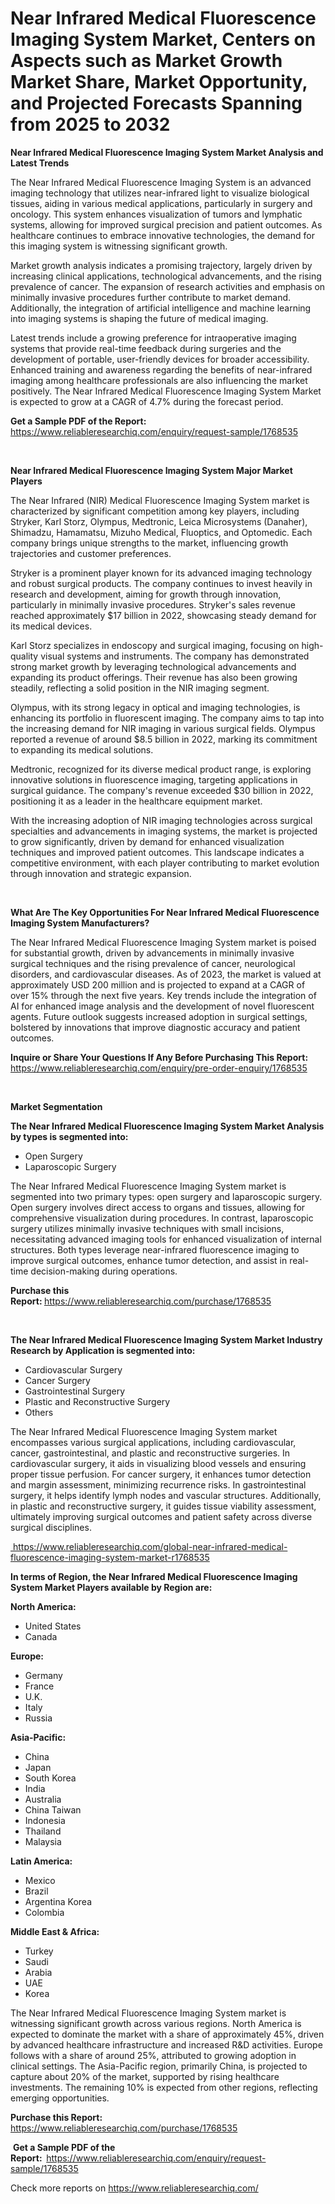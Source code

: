 <p><h1>Near Infrared Medical Fluorescence Imaging System Market, Centers on Aspects such as Market Growth Market Share, Market Opportunity, and Projected Forecasts Spanning from 2025 to 2032</h1></p><p><strong>Near Infrared Medical Fluorescence Imaging System Market Analysis and Latest Trends</strong></p>
<p><p>The Near Infrared Medical Fluorescence Imaging System is an advanced imaging technology that utilizes near-infrared light to visualize biological tissues, aiding in various medical applications, particularly in surgery and oncology. This system enhances visualization of tumors and lymphatic systems, allowing for improved surgical precision and patient outcomes. As healthcare continues to embrace innovative technologies, the demand for this imaging system is witnessing significant growth.</p><p>Market growth analysis indicates a promising trajectory, largely driven by increasing clinical applications, technological advancements, and the rising prevalence of cancer. The expansion of research activities and emphasis on minimally invasive procedures further contribute to market demand. Additionally, the integration of artificial intelligence and machine learning into imaging systems is shaping the future of medical imaging.</p><p>Latest trends include a growing preference for intraoperative imaging systems that provide real-time feedback during surgeries and the development of portable, user-friendly devices for broader accessibility. Enhanced training and awareness regarding the benefits of near-infrared imaging among healthcare professionals are also influencing the market positively. The Near Infrared Medical Fluorescence Imaging System Market is expected to grow at a CAGR of 4.7% during the forecast period.</p></p>
<p><strong>Get a Sample PDF of the Report:&nbsp;</strong> <a href="https://www.reliableresearchiq.com/enquiry/request-sample/1768535?utm_campaign=3037&utm_medium=2&utm_source=Github&utm_content=ia&utm_term=05032025&utm_id=near-infrared-medical-fluorescence-imaging-system">https://www.reliableresearchiq.com/enquiry/request-sample/1768535</a></p>
<p>&nbsp;</p>
<p><strong>Near Infrared Medical Fluorescence Imaging System Major Market Players</strong></p>
<p><p>The Near Infrared (NIR) Medical Fluorescence Imaging System market is characterized by significant competition among key players, including Stryker, Karl Storz, Olympus, Medtronic, Leica Microsystems (Danaher), Shimadzu, Hamamatsu, Mizuho Medical, Fluoptics, and Optomedic. Each company brings unique strengths to the market, influencing growth trajectories and customer preferences.</p><p>Stryker is a prominent player known for its advanced imaging technology and robust surgical products. The company continues to invest heavily in research and development, aiming for growth through innovation, particularly in minimally invasive procedures. Stryker's sales revenue reached approximately $17 billion in 2022, showcasing steady demand for its medical devices.</p><p>Karl Storz specializes in endoscopy and surgical imaging, focusing on high-quality visual systems and instruments. The company has demonstrated strong market growth by leveraging technological advancements and expanding its product offerings. Their revenue has also been growing steadily, reflecting a solid position in the NIR imaging segment.</p><p>Olympus, with its strong legacy in optical and imaging technologies, is enhancing its portfolio in fluorescent imaging. The company aims to tap into the increasing demand for NIR imaging in various surgical fields. Olympus reported a revenue of around $8.5 billion in 2022, marking its commitment to expanding its medical solutions.</p><p>Medtronic, recognized for its diverse medical product range, is exploring innovative solutions in fluorescence imaging, targeting applications in surgical guidance. The company's revenue exceeded $30 billion in 2022, positioning it as a leader in the healthcare equipment market.</p><p>With the increasing adoption of NIR imaging technologies across surgical specialties and advancements in imaging systems, the market is projected to grow significantly, driven by demand for enhanced visualization techniques and improved patient outcomes. This landscape indicates a competitive environment, with each player contributing to market evolution through innovation and strategic expansion.</p></p>
<p>&nbsp;</p>
<p><strong>What Are The Key Opportunities For Near Infrared Medical Fluorescence Imaging System Manufacturers?</strong></p>
<p><p>The Near Infrared Medical Fluorescence Imaging System market is poised for substantial growth, driven by advancements in minimally invasive surgical techniques and the rising prevalence of cancer, neurological disorders, and cardiovascular diseases. As of 2023, the market is valued at approximately USD 200 million and is projected to expand at a CAGR of over 15% through the next five years. Key trends include the integration of AI for enhanced image analysis and the development of novel fluorescent agents. Future outlook suggests increased adoption in surgical settings, bolstered by innovations that improve diagnostic accuracy and patient outcomes.</p></p>
<p><strong>Inquire or Share Your Questions If Any Before Purchasing This Report:</strong> <a href="https://www.reliableresearchiq.com/enquiry/pre-order-enquiry/1768535?utm_campaign=3037&utm_medium=2&utm_source=Github&utm_content=ia&utm_term=05032025&utm_id=near-infrared-medical-fluorescence-imaging-system">https://www.reliableresearchiq.com/enquiry/pre-order-enquiry/1768535</a></p>
<p>&nbsp;</p>
<p><strong>Market Segmentation</strong></p>
<p><strong>The Near Infrared Medical Fluorescence Imaging System Market Analysis by types is segmented into:</strong></p>
<p><ul><li>Open Surgery</li><li>Laparoscopic Surgery</li></ul></p>
<p><p>The Near Infrared Medical Fluorescence Imaging System market is segmented into two primary types: open surgery and laparoscopic surgery. Open surgery involves direct access to organs and tissues, allowing for comprehensive visualization during procedures. In contrast, laparoscopic surgery utilizes minimally invasive techniques with small incisions, necessitating advanced imaging tools for enhanced visualization of internal structures. Both types leverage near-infrared fluorescence imaging to improve surgical outcomes, enhance tumor detection, and assist in real-time decision-making during operations.</p></p>
<p><strong>Purchase this Report:&nbsp;</strong><a href="https://www.reliableresearchiq.com/purchase/1768535?utm_campaign=3037&utm_medium=2&utm_source=Github&utm_content=ia&utm_term=05032025&utm_id=near-infrared-medical-fluorescence-imaging-system">https://www.reliableresearchiq.com/purchase/1768535</a></p>
<p>&nbsp;</p>
<p><strong>The Near Infrared Medical Fluorescence Imaging System Market Industry Research by Application is segmented into:</strong></p>
<p><ul><li>Cardiovascular Surgery</li><li>Cancer Surgery</li><li>Gastrointestinal Surgery</li><li>Plastic and Reconstructive Surgery</li><li>Others</li></ul></p>
<p><p>The Near Infrared Medical Fluorescence Imaging System market encompasses various surgical applications, including cardiovascular, cancer, gastrointestinal, and plastic and reconstructive surgeries. In cardiovascular surgery, it aids in visualizing blood vessels and ensuring proper tissue perfusion. For cancer surgery, it enhances tumor detection and margin assessment, minimizing recurrence risks. In gastrointestinal surgery, it helps identify lymph nodes and vascular structures. Additionally, in plastic and reconstructive surgery, it guides tissue viability assessment, ultimately improving surgical outcomes and patient safety across diverse surgical disciplines.</p></p>
<p><a href="https://www.reliableresearchiq.com/global-near-infrared-medical-fluorescence-imaging-system-market-r1768535?utm_campaign=3037&utm_medium=2&utm_source=Github&utm_content=ia&utm_term=05032025&utm_id=near-infrared-medical-fluorescence-imaging-system">&nbsp;https://www.reliableresearchiq.com/global-near-infrared-medical-fluorescence-imaging-system-market-r1768535</a></p>
<p><strong>In terms of Region, the Near Infrared Medical Fluorescence Imaging System Market Players available by Region are:</strong></p>
<p>
    <p> <strong> North America: </strong>
        <ul>
            <li>United States</li>
            <li>Canada</li>
        </ul>
        </p> 
    <p> <strong> Europe: </strong>
        <ul>
            <li>Germany</li>
            <li>France</li>
            <li>U.K.</li>
            <li>Italy</li>
            <li>Russia</li>
        </ul>
        </p> 
    <p> <strong> Asia-Pacific: </strong>
        <ul>
            <li>China</li>
            <li>Japan</li>
            <li>South Korea</li>
            <li>India</li>
            <li>Australia</li>
            <li>China Taiwan</li>
            <li>Indonesia</li>
            <li>Thailand</li>
            <li>Malaysia</li>
        </ul>
        </p> 
    <p> <strong> Latin America: </strong>
        <ul>
            <li>Mexico</li>
            <li>Brazil</li>
            <li>Argentina Korea</li>
            <li>Colombia</li>
        </ul>
        </p> 
    <p> <strong> Middle East & Africa: </strong>
        <ul>
            <li>Turkey</li>
            <li>Saudi</li>
            <li>Arabia</li>
            <li>UAE</li>
            <li>Korea</li>
        </ul>
    </p>
    </p>
<p><p>The Near Infrared Medical Fluorescence Imaging System market is witnessing significant growth across various regions. North America is expected to dominate the market with a share of approximately 45%, driven by advanced healthcare infrastructure and increased R&D activities. Europe follows with a share of around 25%, attributed to growing adoption in clinical settings. The Asia-Pacific region, primarily China, is projected to capture about 20% of the market, supported by rising healthcare investments. The remaining 10% is expected from other regions, reflecting emerging opportunities.</p></p>
<p><strong>Purchase this Report: </strong><a href="https://www.reliableresearchiq.com/purchase/1768535?utm_campaign=3037&utm_medium=2&utm_source=Github&utm_content=ia&utm_term=05032025&utm_id=near-infrared-medical-fluorescence-imaging-system">https://www.reliableresearchiq.com/purchase/1768535</a></p>
<p>&nbsp;<strong>Get a Sample PDF of the Report:&nbsp;&nbsp;</strong><a href="https://www.reliableresearchiq.com/enquiry/request-sample/1768535?utm_campaign=3037&utm_medium=2&utm_source=Github&utm_content=ia&utm_term=05032025&utm_id=near-infrared-medical-fluorescence-imaging-system">https://www.reliableresearchiq.com/enquiry/request-sample/1768535</a></p>
<p><strong></strong></p>
<p>Check more reports on <a href="https://www.reliableresearchiq.com/?utm_campaign=3037&utm_medium=2&utm_source=Github&utm_content=ia&utm_term=05032025&utm_id=near-infrared-medical-fluorescence-imaging-system">https://www.reliableresearchiq.com/</a></p>